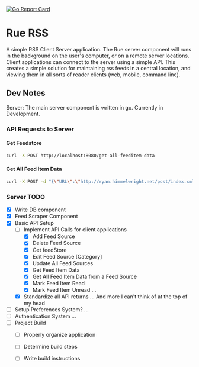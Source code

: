 [![Go Report Card](https://goreportcard.com/badge/github.com/himmAllRight/rue-rss)](https://goreportcard.com/report/github.com/himmAllRight/rue-rss)

# Rue RSS
A simple RSS Client Server application. The Rue server component will runs in the background on the user's computer, or on a remote server locations. Client applications can connect to the server using a simple API. This creates a simple solution for maintaining rss feeds in a central location, and viewing them in all sorts of reader clients (web, mobile, command line).

## Dev Notes

Server: The main server component is written in go. Currently in Development.

### API Requests to Server


#### Get Feedstore

```bash
curl -X POST http://localhost:8080/get-all-feeditem-data
```

#### Get All Feed Item Data

```bash
curl -X POST -d "{\"URL\":\"http://ryan.himmelwright.net/post/index.xml\"}" http://localhost:8080/get-all-feeditem-data
```


### Server TODO

- [X] Write DB component
- [X] Feed Scraper Component
- [x] Basic API Setup
    - [ ] Implement API Calls for client applications
        - [X] Add Feed Source
        - [X] Delete Feed Source
        - [X] Get feedStore
        - [X] Edit Feed Source [Category]
        - [X] Update All Feed Sources
        - [X] Get Feed Item Data
		- [X] Get All Feed Item Data from a Feed Source
        - [X] Mark Feed Item Read
        - [X] Mark Feed Item Unread
        ...
    - [X] Standardize all API returns
    ... And more I can't think of at the top of my head

- [ ] Setup Preferences System?
    ...
- [ ] Authentication System
    ...
- [ ] Project Build
    - [ ] Properly organize application 
    - [ ] Determine build steps
    - [ ] Write build instructions

